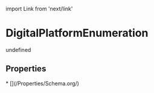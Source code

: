 import Link from 'next/link'
# DigitalPlatformEnumeration

undefined

## Properties

<Grid>
* [](/Properties/Schema.org/)

</Grid>

